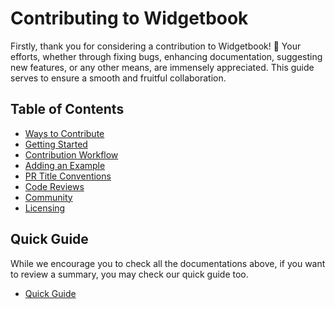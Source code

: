 # Contributing to Widgetbook

Firstly, thank you for considering a contribution to Widgetbook! 🎉 Your
efforts, whether through fixing bugs, enhancing documentation, suggesting new
features, or any other means, are immensely appreciated. This guide serves to
ensure a smooth and fruitful collaboration.

## Table of Contents

- [Ways to Contribute](https://docs.widgetbook.io/contribution/ways-to-contribute)
- [Getting Started](https://docs.widgetbook.io/contribution/get-started)
- [Contribution Workflow](https://docs.widgetbook.io/contribution/workflow)
- [Adding an Example](https://docs.widgetbook.io/contribution/adding-example)
- [PR Title Conventions](https://docs.widgetbook.io/contribution/pr-conventions)
- [Code Reviews](https://docs.widgetbook.io/contribution/code-reviews)
- [Community](https://docs.widgetbook.io/contribution/code-reviews#community)
- [Licensing](https://docs.widgetbook.io/contribution/code-reviews#licensing)

## Quick Guide

While we encourage you to check all the documentations above, if you want to
review a summary, you may check our quick guide too.

- [Quick Guide](https://docs.widgetbook.io/contribution/quick-guide)
